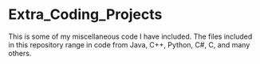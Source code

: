 # Extra_Coding_Projects
This is some of my miscellaneous code I have included. The files included in this repository range in code from Java, C++, Python, C#, C, and many others. 
